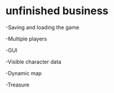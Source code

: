 # unfinished business
-Saving and loading the game

-Multiple players

-GUI

-Visible character data

-Dynamic map

-Treasure

